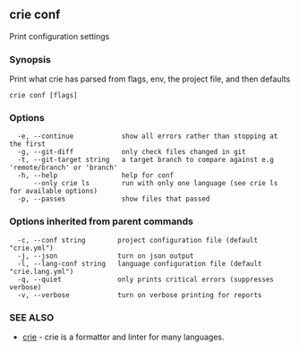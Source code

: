 ## crie conf

Print configuration settings

### Synopsis

Print what crie has parsed from flags, env, the project file, and then defaults

```
crie conf [flags]
```

### Options

```
  -e, --continue            show all errors rather than stopping at the first
  -g, --git-diff            only check files changed in git
  -t, --git-target string   a target branch to compare against e.g 'remote/branch' or 'branch'
  -h, --help                help for conf
      --only crie ls        run with only one language (see crie ls for available options)
  -p, --passes              show files that passed
```

### Options inherited from parent commands

```
  -c, --conf string        project configuration file (default "crie.yml")
  -j, --json               turn on json output
  -l, --lang-conf string   language configuration file (default "crie.lang.yml")
  -q, --quiet              only prints critical errors (suppresses verbose)
  -v, --verbose            turn on verbose printing for reports
```

### SEE ALSO

* [crie](crie.md)	 - crie is a formatter and linter for many languages.

